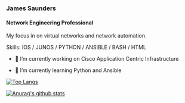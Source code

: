 ### James Saunders
#### Network Engineering Professional
My focus in on virtual networks and network automation.

Skills: IOS / JUNOS / PYTHON / ANSIBLE / BASH / HTML

- 🔭 I’m currently working on Cisco Application Centric Infrastructure
 
- 🌱 I’m currently learning Python and Ansible 


[![Top Langs](https://github-readme-stats.vercel.app/api/top-langs/?username=jpsaunders&theme=dark)](https://github.com/anuraghazra/github-readme-stats)

[![Anurag's github stats](https://github-readme-stats.vercel.app/api?username=jpsaunders&show_icons=true&theme=dark)](https://github.com/anuraghazra/github-readme-stats)

